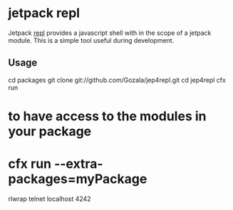 jetpack repl
============

Jetpack [repl] provides a javascript shell with in the scope of a jetpack
module. This is a simple tool useful during development.

Usage
-----

  cd packages
  git clone git://github.com/Gozala/jep4repl.git
  cd jep4repl
  cfx run
  # to have access to the modules in your package
  # cfx run --extra-packages=myPackage 
  rlwrap telnet localhost 4242

[repl]:http://en.wikipedia.org/wiki/REPL

